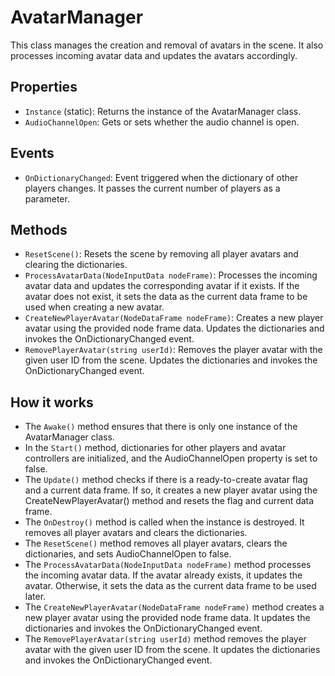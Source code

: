 # AvatarManager

This class manages the creation and removal of avatars in the scene. It also processes incoming avatar data and updates the avatars accordingly.

## Properties
- `Instance` (static): Returns the instance of the AvatarManager class.
- `AudioChannelOpen`: Gets or sets whether the audio channel is open.

## Events
- `OnDictionaryChanged`: Event triggered when the dictionary of other players changes. It passes the current number of players as a parameter.

## Methods
- `ResetScene()`: Resets the scene by removing all player avatars and clearing the dictionaries.
- `ProcessAvatarData(NodeInputData nodeFrame)`: Processes the incoming avatar data and updates the corresponding avatar if it exists. If the avatar does not exist, it sets the data as the current data frame to be used when creating a new avatar.
- `CreateNewPlayerAvatar(NodeDataFrame nodeFrame)`: Creates a new player avatar using the provided node frame data. Updates the dictionaries and invokes the OnDictionaryChanged event.
- `RemovePlayerAvatar(string userId)`: Removes the player avatar with the given user ID from the scene. Updates the dictionaries and invokes the OnDictionaryChanged event.

## How it works
- The `Awake()` method ensures that there is only one instance of the AvatarManager class.
- In the `Start()` method, dictionaries for other players and avatar controllers are initialized, and the AudioChannelOpen property is set to false.
- The `Update()` method checks if there is a ready-to-create avatar flag and a current data frame. If so, it creates a new player avatar using the CreateNewPlayerAvatar() method and resets the flag and current data frame.
- The `OnDestroy()` method is called when the instance is destroyed. It removes all player avatars and clears the dictionaries.
- The `ResetScene()` method removes all player avatars, clears the dictionaries, and sets AudioChannelOpen to false.
- The `ProcessAvatarData(NodeInputData nodeFrame)` method processes the incoming avatar data. If the avatar already exists, it updates the avatar. Otherwise, it sets the data as the current data frame to be used later.
- The `CreateNewPlayerAvatar(NodeDataFrame nodeFrame)` method creates a new player avatar using the provided node frame data. It updates the dictionaries and invokes the OnDictionaryChanged event.
- The `RemovePlayerAvatar(string userId)` method removes the player avatar with the given user ID from the scene. It updates the dictionaries and invokes the OnDictionaryChanged event.
